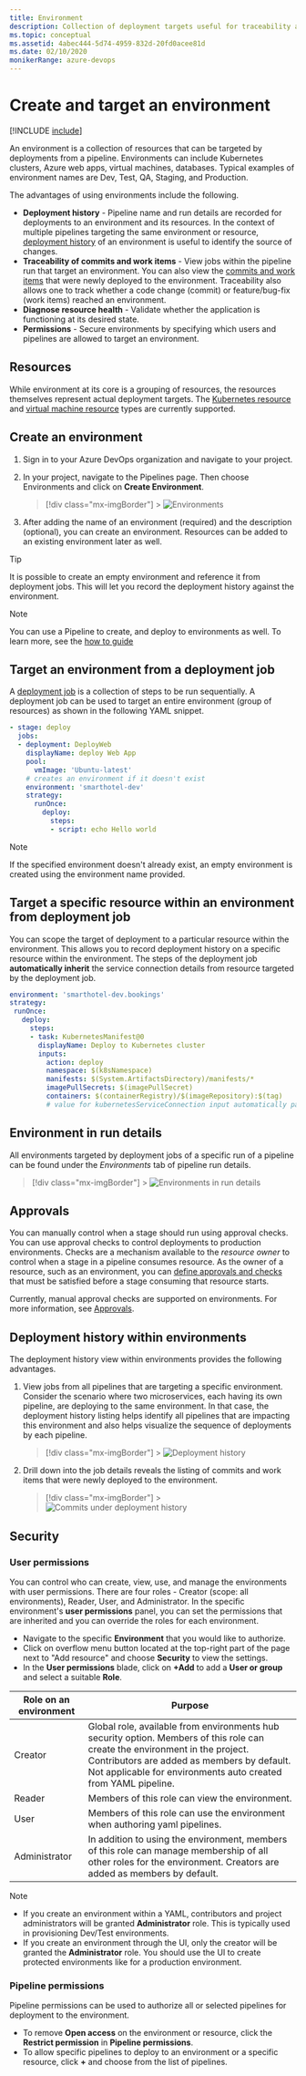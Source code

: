 ```yaml
---
title: Environment
description: Collection of deployment targets useful for traceability and recording deployment history
ms.topic: conceptual
ms.assetid: 4abec444-5d74-4959-832d-20fd0acee81d
ms.date: 02/10/2020
monikerRange: azure-devops
---
```


# Create and target an environment

[!INCLUDE [include](../includes/version-team-services.md)]

An environment is a collection of resources that can be targeted by deployments from a pipeline. Environments can include Kubernetes clusters, Azure web apps, virtual machines, databases. Typical examples of environment names are Dev, Test, QA, Staging, and Production.

The advantages of using environments include the following.

- **Deployment history** - Pipeline name and run details are recorded for deployments to an environment and its resources. In the context of multiple pipelines targeting the same environment or resource, [deployment history](#deployment-history) of an environment is useful to identify the source of changes.
- **Traceability of commits and work items** - View jobs within the pipeline run that target an environment. You can also view the [commits and work items](#deployment-history) that were newly deployed to the environment. Traceability also allows one to track whether a code change (commit) or feature/bug-fix (work items) reached an environment.
- **Diagnose resource health** - Validate whether the application is functioning at its desired state.
- **Permissions** - Secure environments by specifying which users and pipelines are allowed to target an environment.

## Resources

While environment at its core is a grouping of resources, the resources themselves represent actual deployment targets. The [Kubernetes resource](environments-kubernetes.md) and [virtual machine resource](environments-virtual-machines.md) types are currently supported.

<a name="creation"></a>

## Create an environment

1.  Sign in to your Azure DevOps organization and navigate to your project.

2.  In your project, navigate to the Pipelines page. Then choose Environments and click on **Create Environment**.

    > [!div class="mx-imgBorder"] > ![Environments](media/environments-nav.png)

3.  After adding the name of an environment (required) and the description (optional), you can create an environment. Resources can be added to an existing environment later as well.

> [!TIP]
> It is possible to create an empty environment and reference it from deployment jobs. This will let you record the deployment history against the environment.

> [!NOTE]
> You can use a Pipeline to create, and deploy to environments as well. To learn more, see the [how to guide](../ecosystems/kubernetes/aks-template.md)

<a name="target-from-deployment-job"></a>

## Target an environment from a deployment job

A [deployment job](deployment-jobs.md) is a collection of steps to be run sequentially. A deployment job can be used to target an entire environment (group of resources) as shown in the following YAML snippet.

```YAML
- stage: deploy
  jobs:
  - deployment: DeployWeb
    displayName: deploy Web App
    pool:
      vmImage: 'Ubuntu-latest'
    # creates an environment if it doesn't exist
    environment: 'smarthotel-dev'
    strategy:
      runOnce:
        deploy:
          steps:
          - script: echo Hello world
```

> [!NOTE]
> If the specified environment doesn't already exist, an empty environment is created using the environment name provided.

<a name="target-resource-from-deployment-job"></a>

## Target a specific resource within an environment from deployment job

You can scope the target of deployment to a particular resource within the environment. This allows you to record deployment history on a specific resource within the environment. The steps of the deployment job **automatically inherit** the service connection details from resource targeted by the deployment job.

```YAML
environment: 'smarthotel-dev.bookings'
strategy:
 runOnce:
   deploy:
     steps:
     - task: KubernetesManifest@0
       displayName: Deploy to Kubernetes cluster
       inputs:
         action: deploy
         namespace: $(k8sNamespace)
         manifests: $(System.ArtifactsDirectory)/manifests/*
         imagePullSecrets: $(imagePullSecret)
         containers: $(containerRegistry)/$(imageRepository):$(tag)
         # value for kubernetesServiceConnection input automatically passed down to task by environment.resource input
```

<a name="in-run-details"></a>

## Environment in run details

All environments targeted by deployment jobs of a specific run of a pipeline can be found under the _Environments_ tab of pipeline run details.

> [!div class="mx-imgBorder"] > ![Environments in run details](media/environments-run.png)

## Approvals

You can manually control when a stage should run using approval checks. You can use approval checks to control deployments to production environments. Checks are a mechanism available to the _resource owner_ to control when a stage in a pipeline consumes resource. As the owner of a resource, such as an environment, you can [define approvals and checks](approvals.md) that must be satisfied before a stage consuming that resource starts.

Currently, manual approval checks are supported on environments.
For more information, see [Approvals](approvals.md).

<a name="deployment-history"></a>

## Deployment history within environments

The deployment history view within environments provides the following advantages.

1.  View jobs from all pipelines that are targeting a specific environment. Consider the scenario where two microservices, each having its own pipeline, are deploying to the same environment. In that case, the deployment history listing helps identify all pipelines that are impacting this environment and also helps visualize the sequence of deployments by each pipeline.

    > [!div class="mx-imgBorder"] > ![Deployment history](media/environments-deployment-history.png)

2)  Drill down into the job details reveals the listing of commits and work items that were newly deployed to the environment.

    > [!div class="mx-imgBorder"] > ![Commits under deployment history](media/environments-deployment-history-commits.png)

## Security

### User permissions

You can control who can create, view, use, and manage the environments with user permissions. There are four roles - Creator (scope: all environments), Reader, User, and Administrator. In the specific environment's **user permissions** panel, you can set the permissions that are inherited and you can override the roles for each environment.

- Navigate to the specific **Environment** that you would like to authorize.
- Click on overflow menu button located at the top-right part of the page next to "Add resource" and choose **Security** to view the settings.
- In the **User permissions** blade, click on **+Add** to add a **User or group** and select a suitable **Role**.

| Role on an environment | Purpose                                                                                                                                                                                                                                      |
| ---------------------- | -------------------------------------------------------------------------------------------------------------------------------------------------------------------------------------------------------------------------------------------- |
| Creator                | Global role, available from environments hub security option. Members of this role can create the environment in the project. Contributors are added as members by default. Not applicable for environments auto created from YAML pipeline. |
| Reader                 | Members of this role can view the environment.                                                                                                                                                                                               |
| User                   | Members of this role can use the environment when authoring yaml pipelines.                                                                                                                                                                  |
| Administrator          | In addition to using the environment, members of this role can manage membership of all other roles for the environment. Creators are added as members by default.                                                                           |

> [!NOTE]
>
> - If you create an environment within a YAML, contributors and project administrators will be granted **Administrator** role. This is typically used in provisioning Dev/Test environments.
> - If you create an environment through the UI, only the creator will be granted the **Administrator** role. You should use the UI to create protected environments like for a production environment.

### Pipeline permissions

Pipeline permissions can be used to authorize all or selected pipelines for deployment to the environment.

- To remove **Open access** on the environment or resource, click the **Restrict permission** in **Pipeline permissions**.
- To allow specific pipelines to deploy to an environment or a specific resource, click **+** and choose from the list of pipelines.
